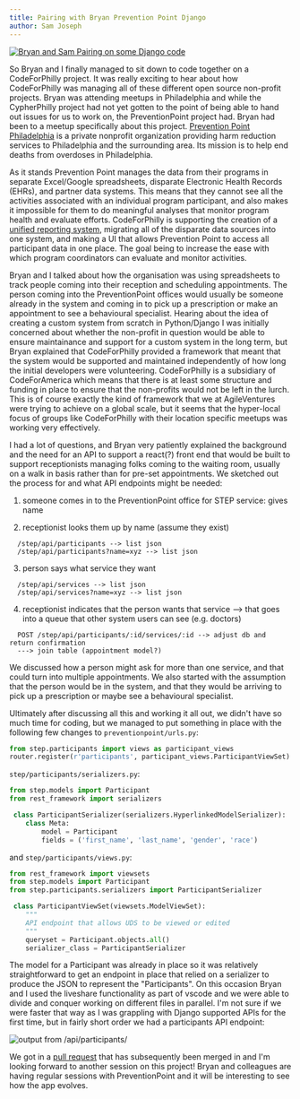 ```yaml
---
title: Pairing with Bryan Prevention Point Django
author: Sam Joseph
---
```


[![Bryan and Sam Pairing on some Django code](https://img.youtube.com/vi/P_opPE1UI_c/maxresdefault.jpg)](https://www.youtube.com/watch?v=P_opPE1UI_c)

So Bryan and I finally managed to sit down to code together on a CodeForPhilly project.  It was really exciting to hear about how CodeForPhilly was managing all of these different open source non-profit projects.  Bryan was attending meetups in Philadelphia and while the CypherPhilly project had not yet gotten to the point of being able to hand out issues for us to work on, the PreventionPoint project had.  Bryan had been to a meetup specifically about this project.  [Prevention Point Philadelphia](http://ppponline.org/) is a private nonprofit organization providing harm reduction services to Philadelphia and the surrounding area. Its mission is to help end deaths from overdoses in Philadelphia.  

As it stands Prevention Point manages the data from their programs in separate Excel/Google spreadsheets, disparate Electronic Health Records (EHRs), and partner data systems. This means that they cannot see all the activities associated with an individual program participant, and also makes it impossible for them to do meaningful analyses that monitor program health and evaluate efforts.  CodeForPhilly is supporting the creation of a [unified reporting system](https://codeforphilly.org/projects/prevention_point_unified_reporting_system), migrating all of the disparate data sources into one system, and making a UI that allows Prevention Point to access all participant data in one place.  The goal being to increase the ease with which program coordinators can evaluate and monitor activities.

Bryan and I talked about how the organisation was using spreadsheets to track people coming into their reception and scheduling appointments.  The person coming into the PreventionPoint offices would usually be someone already in the system and coming in to pick up a prescription or make an appointment to see a behavioural specialist.  Hearing about the idea of creating a custom system from scratch in Python/Django I was initially concerned about whether the non-profit in question would be able to ensure maintainance and support for a custom system in the long term, but Bryan explained that CodeForPhilly provided a framework that meant that the system would be supported and maintained independently of how long the initial developers were volunteering.  CodeForPhilly is a subsidiary of CodeForAmerica which means that there is at least some structure and funding in place to ensure that the non-profits would not be left in the lurch.  This is of course exactly the kind of framework that we at AgileVentures were trying to achieve on a global scale, but it seems that the hyper-local focus of groups like CodeForPhilly with their location specific meetups was working very effectively.

I had a lot of questions, and Bryan very patiently explained the background and the need for an API to support a react(?) front end that would be built to support receptionists managing folks coming to the waiting room, usually on a walk in basis rather than for pre-set appointments.  We sketched out the process for and what API endpoints might be needed:

1. someone comes in to the PreventionPoint office for STEP service: gives name

2. receptionist looks them up by name (assume they exist)

  ```
    /step/api/participants --> list json
    /step/api/participants?name=xyz --> list json
  ```

3. person says what service they want

  ```
    /step/api/services --> list json
    /step/api/services?name=xyz --> list json
  ```

4. receptionist indicates that the person wants that service
  --> that goes into a queue that other system users can see (e.g. doctors)

  ```
    POST /step/api/participants/:id/services/:id --> adjust db and return confirmation
    ---> join table (appointment model?)
  ```

We discussed how a person might ask for more than one service, and that could turn into multiple appointments.  We also started with the assumption that the person would be in the system, and that they would be arriving to pick up a prescription or maybe see a behavioural specialist.

Ultimately after discussing all this and working it all out, we didn't have so much time for coding, but we managed to put something in place with the following few changes to `preventionpoint/urls.py`:

```py
from step.participants import views as participant_views
router.register(r'participants', participant_views.ParticipantViewSet)
```

`step/participants/serializers.py`:

```py
from step.models import Participant
from rest_framework import serializers

 class ParticipantSerializer(serializers.HyperlinkedModelSerializer):
    class Meta:
        model = Participant
        fields = ('first_name', 'last_name', 'gender', 'race')
```      

and `step/participants/views.py`:

```py
from rest_framework import viewsets
from step.models import Participant
from step.participants.serializers import ParticipantSerializer

 class ParticipantViewSet(viewsets.ModelViewSet):
    """
    API endpoint that allows UDS to be viewed or edited
    """
    queryset = Participant.objects.all()
    serializer_class = ParticipantSerializer
```

The model for a Participant was already in place so it was relatively straightforward to get an endpoint in place that relied on a serializer to produce the JSON to represent the "Participants".  On this occasion Bryan and I used the liveshare functionality as part of vscode and we were able to divide and conquer working on different files in parallel.  I'm not sure if we were faster that way as I was grappling with Django supported APIs for the first time, but in fairly short order we had a participants API endpoint:

![output from /api/participants/](https://dl.dropbox.com/s/wf71p56aslb4ecp/Screenshot%202019-05-08%2009.41.34.png?dl=0)

We got in a [pull request](https://github.com/CodeForPhilly/prevention-point/pull/21) that has subsequently been merged in and I'm looking forward to another session on this project! Bryan and colleagues are having regular sessions with PreventionPoint and it will be interesting to see how the app evolves.

